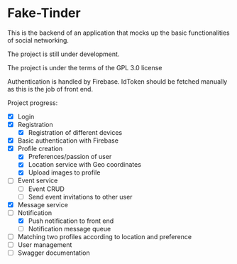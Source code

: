 # Fake-Tinder

This is the backend of an application that mocks up the basic functionalities of social networking. 

The project is still under development. 

The project is under the terms of the GPL 3.0 license

Authentication is handled by Firebase. IdToken should be fetched manually as this is the job of front end. 

Project progress:

- [x] Login
- [x] Registration
  - [x] Registration of different devices
- [x] Basic authentication with Firebase
- [x] Profile creation
  - [x] Preferences/passion of user
  - [x] Location service with Geo coordinates
  - [x] Upload images to profile
- [ ] Event service
  - [ ] Event CRUD
  - [ ] Send event invitations to other user
- [x] Message service
- [ ] Notification 
  - [x] Push notification to front end
  - [ ] Notification message queue
- [ ] Matching two profiles according to location and preference
- [ ] User management
- [ ] Swagger documentation
